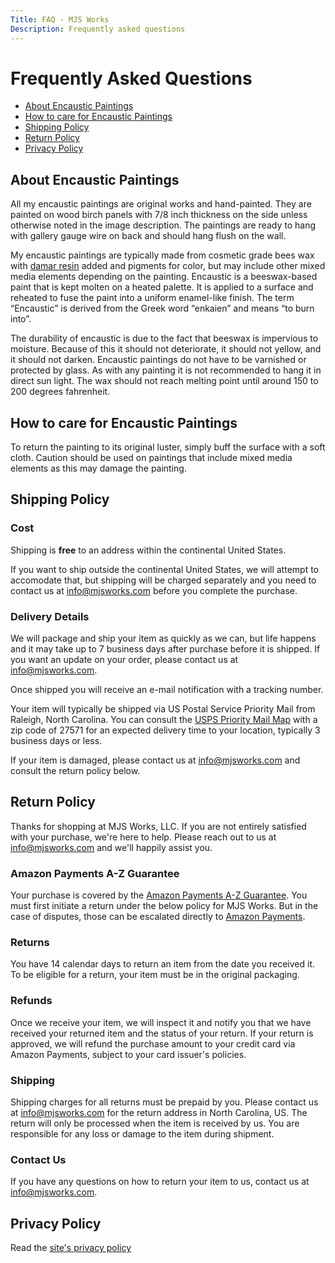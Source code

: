 ```yaml
---
Title: FAQ - MJS Works
Description: Frequently asked questions
---
```


# Frequently Asked Questions

* [About Encaustic Paintings](#about_paintings)
* [How to care for Encaustic Paintings](#how_to_care)
* [Shipping Policy](#shipping_policy)
* [Return Policy](#return_policy)
* [Privacy Policy](#privacy_policy)

## <a id="about_paintings"></a> About Encaustic Paintings

All my encaustic paintings are original works and hand-painted. They are painted on wood birch panels with 7/8 inch thickness on the side unless otherwise noted in the image description. The paintings are ready to hang with gallery gauge wire on back and should hang flush on the wall.

My encaustic paintings are typically made from cosmetic grade bees wax with [damar resin](http://www.encausticpaints.com/OurProducts/Sundries/DamarResin/tabid/387/Default.aspx) added and pigments for color, but may include other mixed media elements depending on the painting.
Encaustic is a beeswax-based paint that is kept molten on a heated palette. It is applied to a surface and reheated to fuse the paint into a uniform enamel-like finish. The term “Encaustic” is derived from the Greek word “enkaien” and means “to burn into”.  

The durability of encaustic is due to the fact that beeswax is impervious to moisture. Because of this it should not deteriorate, it should not yellow, and it should not darken. Encaustic paintings do not have to be varnished or protected by glass.  As with any painting it is not recommended to hang it in direct sun light. The wax should not reach melting point until around 150 to 200 degrees fahrenheit.

## <a id="how_to_care"></a> How to care for Encaustic Paintings

To return the painting to its original luster, simply buff the surface with a soft cloth. Caution should be used on paintings that include mixed media elements as this may damage the painting.

## <a id="shipping_policy"></a> Shipping Policy

### Cost
Shipping is **free** to an address within the continental United States.

If you want to ship outside the continental United States, we will attempt to accomodate that, but shipping will be charged separately and you need to contact us at [info@mjsworks.com](mailto:info@mjsworks.com) before you complete the purchase.

### Delivery Details
We will package and ship your item as quickly as we can, but life happens and it may take up to 7 business days after purchase before it is shipped. If you want an update on your order, please contact us at [info@mjsworks.com](mailto:info@mjsworks.com).

Once shipped you will receive an e-mail notification with a tracking number.

Your item will typically be shipped via US Postal Service Priority Mail from Raleigh, North Carolina. You can consult the [USPS Priority Mail Map](https://www.usps.com/priority-mail/map/) with a zip code of 27571 for an expected delivery time to your location, typically 3 business days or less.

If your item is damaged, please contact us at [info@mjsworks.com](mailto:info@mjsworks.com) and consult the return policy below.

## <a id="return_policy"></a> Return Policy

Thanks for shopping at MJS Works, LLC. If you are not entirely satisfied with your purchase, we're here to help. Please reach out to us at [info@mjsworks.com](mailto:info@mjsworks.com) and we'll happily assist you.

### Amazon Payments A-Z Guarantee
Your purchase is covered by the [Amazon Payments A-Z Guarantee](https://pay.amazon.com/us/help/201212420). You must first initiate a return under the below policy for MJS Works. But in the case of disputes, those can be escalated directly to [Amazon Payments](https://pay.amazon.com/us/help/201212420).

### Returns
You have 14 calendar days to return an item from the date you received it. To be eligible for a return, your item must be in the original packaging.

### Refunds
Once we receive your item, we will inspect it and notify you that we have received your returned item and the status of your return. If your return is approved, we will refund the purchase amount to your credit card via Amazon Payments, subject to your card issuer's policies.

### Shipping
Shipping charges for all returns must be prepaid by you. Please contact us at [info@mjsworks.com](mailto:info@mjsworks.com) for the return address in North Carolina, US. The return will only be processed when the item is received by us. You are responsible for any loss or damage to the item during shipment.

### Contact Us
If you have any questions on how to return your item to us, contact us at [info@mjsworks.com](mailto:info@mjsworks.com).

## <a id="privacy_policy"></a> Privacy Policy

Read the [site's privacy policy](/privacyPolicy.html)

